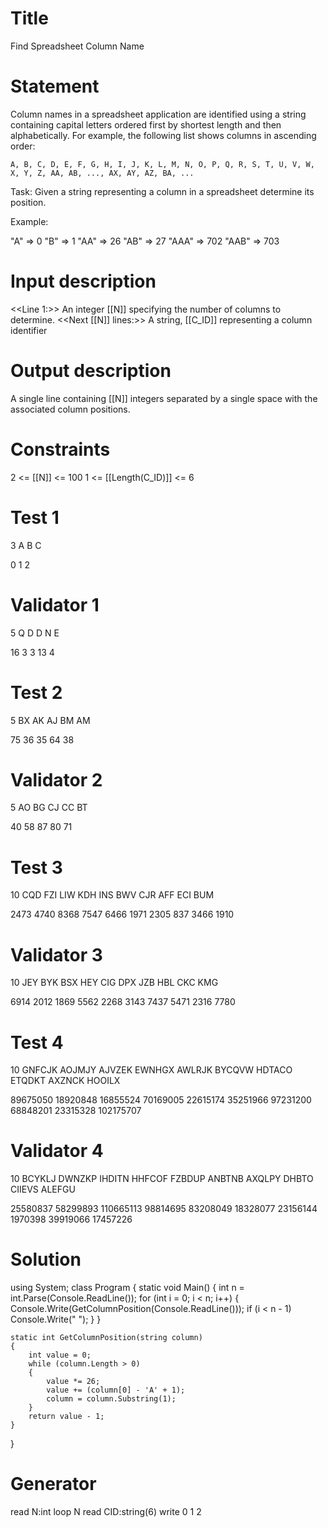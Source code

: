 # Title
Find Spreadsheet Column Name

# Statement

Column names in a spreadsheet application are identified using a string containing capital letters ordered first by shortest length and then alphabetically. For example, the following list shows columns in ascending order:

`A, B, C, D, E, F, G, H, I, J, K, L, M, N, O, P, Q, R, S, T, U, V, W, X, Y, Z, AA, AB, ..., AX, AY, AZ, BA, ...`

Task: Given a string representing a column in a spreadsheet determine its position.

Example:

"A" => 0
"B" => 1
"AA" => 26
"AB" => 27
"AAA" => 702
"AAB" => 703

# Input description
<<Line 1:>> An integer [[N]] specifying the number of columns to determine.
<<Next [[N]] lines:>> A string, [[C_ID]] representing a column identifier

# Output description
A single line containing [[N]] integers separated by a single space with the associated column positions.

# Constraints
2 <= [[N]] <= 100
1 <= [[Length(C_ID)]] <= 6

# Test 1
3
A
B
C

0 1 2

# Validator 1
5
Q
D
D
N
E

16 3 3 13 4

# Test 2
5
BX
AK
AJ
BM
AM

75 36 35 64 38

# Validator 2

5
AO
BG
CJ
CC
BT

40 58 87 80 71

# Test 3

10
CQD
FZI
LIW
KDH
INS
BWV
CJR
AFF
ECI
BUM

2473 4740 8368 7547 6466 1971 2305 837 3466 1910

# Validator 3

10
JEY
BYK
BSX
HEY
CIG
DPX
JZB
HBL
CKC
KMG

6914 2012 1869 5562 2268 3143 7437 5471 2316 7780

# Test 4

10
GNFCJK
AOJMJY
AJVZEK
EWNHGX
AWLRJK
BYCQVW
HDTACO
ETQDKT
AXZNCK
HOOILX

89675050 18920848 16855524 70169005 22615174 35251966 97231200 68848201 23315328 102175707

# Validator 4

10
BCYKLJ
DWNZKP
IHDITN
HHFCOF
FZBDUP
ANBTNB
AXQLPY
DHBTO
CIIEVS
ALEFGU

25580837 58299893 110665113 98814695 83208049 18328077 23156144 1970398 39919066 17457226

# Solution 

using System;
class Program
{
    static void Main()
    {
        int n = int.Parse(Console.ReadLine());
        for (int i = 0; i < n; i++)
        {
            Console.Write(GetColumnPosition(Console.ReadLine()));
            if (i < n - 1) Console.Write(" ");
        }
    }

    static int GetColumnPosition(string column)
    {
        int value = 0;
        while (column.Length > 0)
        {
            value *= 26;
            value += (column[0] - 'A' + 1);
            column = column.Substring(1);
        }
        return value - 1;
    }
}

# Generator

read N:int
loop N read CID:string(6)
write 0 1 2